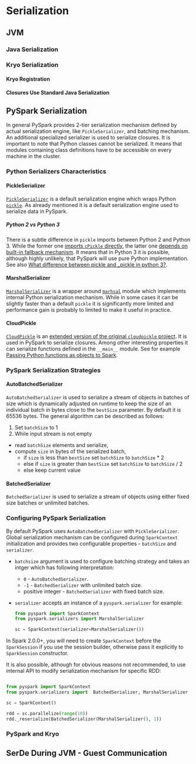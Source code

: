 # Serialization

## JVM

### Java Serialization

### Kryo Serialization

#### Kryo Registration

#### Closures Use Standard Java Serialization

## PySpark Serialization

In general PySpark provides 2-tier serialization mechanism defined by actual serialization engine, like `PickleSerializer`, and batching mechanism. An additional specialized serializer is used to serialize closures. It is important to note that Python classes cannot be serialized. It means that modules containing class definitions have to be accessible on every machine in the cluster.

### Python Serializers Characteristics

#### PickleSerializer

[`PickleSerializer`](https://spark.apache.org/docs/latest/api/python/pyspark.html?highlight=autobatchedserializer#pyspark.PickleSerializer) is a default serialization engine which wraps Python [`pickle`](https://docs.python.org/3.5/library/pickle.html#module-pickle). As already mentioned it is a default serialization engine used to serialize data in PySpark.

##### Python 2 vs Python 3

There is a subtle difference in `pickle` imports between Python 2 and Python 3. While the former one [imports `cPickle` directly](https://github.com/apache/spark/blob/v2.0.0-rc2/python/pyspark/serializers.py#L62), the latter one [depends on built-in fallback mechanism](https://github.com/apache/spark/blob/v2.0.0-rc2/python/pyspark/serializers.py#L66). It means that in Python 3 it is possible, although highly unlikely, that PySpark will use pure Python implementation. See also [What difference between pickle and _pickle in python 3?](http://stackoverflow.com/a/19191885/1560062).

#### MarshalSerializer

[`MarshalSerializer`](https://spark.apache.org/docs/latest/api/python/pyspark.html?highlight=autobatchedserializer#pyspark.MarshalSerializer) is a wrapper around [`marhsal`](https://docs.python.org/3.5/library/marshal.html) module which implements internal Python serialization mechanism. While in some cases it can be slightly faster than a default `pickle` it is significantly more limited and performance gain is probably to limited to make it useful in practice.

#### CloudPickle

[`CloudPickle`](https://github.com/apache/spark/blob/2.0.0-preview/python/pyspark/cloudpickle.py) is an [extended version of the original `cloudpickle` project](https://github.com/cloudpipe/cloudpickle). It is used in PySpark to serialize closures. Among other interesting properties it can serialize functions defined in the `__main__` module. See for example [Passing Python functions as objects to Spark](http://stackoverflow.com/q/37641103/1560062).

### PySpark Serialization Strategies

#### AutoBatchedSerializer

`AutoBatchedSerializer` is used to serialize a stream of objects in batches of size which is dynamically adjusted on runtime to keep the size of an individual batch in bytes close to the `bestSize` parameter. By default it is 65536 bytes. The general algorithm can be described as follows:

1. Set `batchSize` to 1
2. While input stream is not empty

  - read `batchSize` elements and serialize,
  - compute `size` in bytes of the serialized batch,
    - if `size` is less than `bestSize` set `batchSize` to `batchSize` * 2
    - else if `size` is greater than `bestSize` set `batchSize` to `batchSize` / 2
    - else keep current value


#### BatchedSerializer

`BatchedSerializer` is used to serialize a stream of objects using either fixed size batches or unlimited batches.

### Configuring PySpark Serialization

By default PySpark uses `AutoBatchedSerializer` with `PickleSerializer`. Global serialization mechanism can be configured during `SparkContext` initialization and provides two configurable properties - `batchSize` and `serializer`.


- `batchsize` argument is used to configure batching strategy and takes an intger which has following interpretation:

  - `0` -  `AutoBatchedSerializer`.
  - `-1` - `BatchedSerializer` with unlimited batch size.
  - positive integer - `BatchedSerializer` with fixed batch size.


- `serializer` accepts an instance of a `pyspark.serializer` for example:


  ```python
  from pyspark import SparkContext
  from pyspark.serializers import MarshalSerializer

  sc = SparkContext(serializer=MarshalSerializer())
  ```

In Spark 2.0.0+, you will need to create `SparkContext` before the `SparkSession` if you use the session builder, otherwise pass it explicitly to `SparkSession` constructor.

It is also possible, although for obvious reasons not recommended, to use internal API to modify serialization mechanism for specific RDD:


```python

from pyspark import SparkContext
from pyspark.serializers import  BatchedSerializer, MarshalSerializer

sc = SparkContext()

rdd = sc.parallelize(range(10))
rdd._reserialize(BatchedSerializer(MarshalSerializer(), 1))
```


### PySpark and Kryo

## SerDe During JVM - Guest Communication


